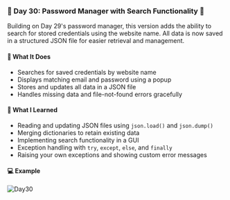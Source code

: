 ### 📅 Day 30: Password Manager with Search Functionality 🔎

Building on Day 29's password manager, this version adds the ability to search for stored credentials using the website name. All data is now saved in a structured JSON file for easier retrieval and management.

#### 🧠 What It Does
- Searches for saved credentials by website name  
- Displays matching email and password using a popup  
- Stores and updates all data in a JSON file  
- Handles missing data and file-not-found errors gracefully

#### 📝 What I Learned
- Reading and updating JSON files using `json.load()` and `json.dump()`  
- Merging dictionaries to retain existing data  
- Implementing search functionality in a GUI  
- Exception handling with `try`, `except`, `else`, and `finally`  
- Raising your own exceptions and showing custom error messages

#### 💻 Example
![Day30](https://github.com/user-attachments/assets/ddeb2c4b-03be-4333-ac94-24f6a704c54b)
